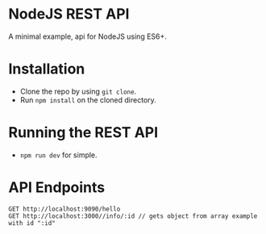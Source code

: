 # NodeJS REST API

A minimal example, api for NodeJS using ES6+.

# Installation

* Clone the repo by using ```git clone```.
* Run ```npm install``` on the cloned directory.

# Running the REST API

* ```npm run dev``` for simple.

# API Endpoints

```
GET http://localhost:9090/hello
GET http://localhost:3000//info/:id // gets object from array example with id ":id"
```